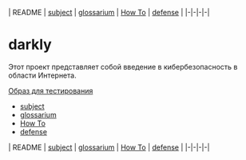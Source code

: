 | README | [subject](sublect_ru.md) | [glossarium](glossarium.md) | [How To](howTo.md) | [defense](defense.md) |
|-|-|-|-|

# darkly

Этот проект представляет собой введение в кибербезопасность в области Интернета.

[Образ для тестирования](https://cdn.intra.42.fr/isos/Darkly_i386.iso)

- [subject](sublect_ru.md)
- [glossarium](glossarium.md)
- [How To](howTo.md)
- [defense](defense.md)

| README | [subject](sublect_ru.md) | [glossarium](glossarium.md) | [How To](howTo.md) | [defense](defense.md) |
|-|-|-|-|
